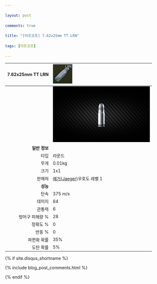 ```yaml
---

layout: post

comments: true

title: "[타르코프] 7.62x25mm TT LRN"

tags: [타르코프]

---
```


|7.62x25mm TT LRN|![7.62x25mm TT LRN](/assets/image/tarkov/bullet/TTLRN.png)|
|--:|:--|
||![7.62x25mm TT LRN](/assets/image/tarkov/bullet/LRNIMAGE.png)|
|**일반 정보**|
|타입|라운드|
|무게|0.01kg|
|크기|1x1|
|판매처|[예거(Jaeger)](https://dndl93.github.io/_posts/2021-02-07-%ED%83%80%EB%A5%B4%EC%BD%94%ED%94%84-%EC%98%88%EA%B1%B0(Jaeger)/)우호도 레벨 1|
|**성능**|
|탄속|375 m/s|
|데미지|64|
|관통력|6|
|방어구 피해량 %|28|
|정확도 %|0|
|반동 %|0|
|파편화 확률|35%|
|도탄 확률|5%|

{% if site.disqus_shortname %}

<div class="comments">

  {% include blog_post_comments.html %}

</div>

{% endif %}

<div id="disqus_thread"></div>